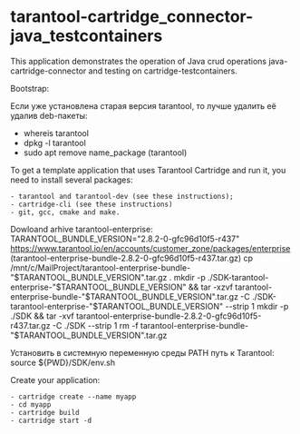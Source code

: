 # tarantool-cartridge_connector-java_testcontainers
This application demonstrates the operation of Java crud operations java-cartridge-connector and testing on cartridge-testcontainers.

Bootstrap:

Если уже установлена старая версия tarantool, то лучше удалить её удалив deb-пакеты:

 - whereis tarantool
 - dpkg -l tarantool
 - sudo apt remove name_package (tarantool)

To get a template application that uses Tarantool Cartridge and run it, you need to install several packages:

	- tarantool and tarantool-dev (see these instructions);
	- cartridge-cli (see these instructions)
	- git, gcc, cmake and make.
  
Dowloand arhive tarantool-enterprise:
TARANTOOL_BUNDLE_VERSION="2.8.2-0-gfc96d10f5-r437"
https://www.tarantool.io/en/accounts/customer_zone/packages/enterprise (tarantool-enterprise-bundle-2.8.2-0-gfc96d10f5-r437.tar.gz)
cp /mnt/c/MailProject/tarantool-enterprise-bundle-"$TARANTOOL_BUNDLE_VERSION".tar.gz . 
mkdir -p ./SDK-tarantool-enterprise-"$TARANTOOL_BUNDLE_VERSION" && tar -xzvf tarantool-enterprise-bundle-"$TARANTOOL_BUNDLE_VERSION".tar.gz -C ./SDK-tarantool-enterprise-"$TARANTOOL_BUNDLE_VERSION" --strip 1
mkdir -p ./SDK && tar -xvf tarantool-enterprise-bundle-2.8.2-0-gfc96d10f5-r437.tar.gz -C ./SDK --strip 1
rm -f tarantool-enterprise-bundle-"$TARANTOOL_BUNDLE_VERSION".tar.gz

Установить в системную переменную среды PATH путь к Tarantool:
source ${PWD}/SDK/env.sh

Create your application:

	- cartridge create --name myapp
	- cd myapp
	- cartridge build
	- cartridge start -d

